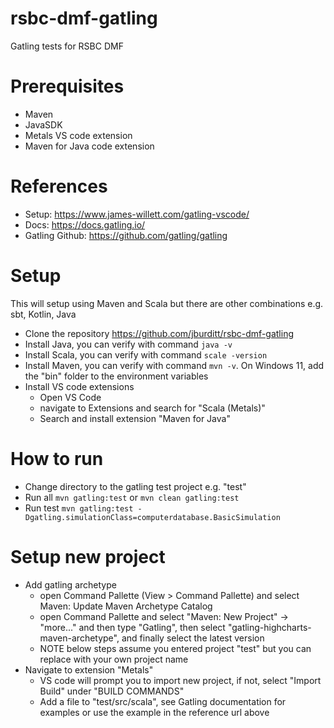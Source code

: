 # rsbc-dmf-gatling
Gatling tests for RSBC DMF

# Prerequisites
- Maven
- JavaSDK
- Metals VS code extension
- Maven for Java code extension

# References
- Setup: https://www.james-willett.com/gatling-vscode/
- Docs: https://docs.gatling.io/
- Gatling Github: https://github.com/gatling/gatling

# Setup
This will setup using Maven and Scala but there are other combinations e.g. sbt, Kotlin, Java
- Clone the repository https://github.com/jburditt/rsbc-dmf-gatling
- Install Java, you can verify with command `java -v`
- Install Scala, you can verify with command `scale -version`
- Install Maven, you can verify with command `mvn -v`. On Windows 11, add the "bin" folder to the environment variables
- Install VS code extensions
  - Open VS Code
  - navigate to Extensions and search for "Scala (Metals)"
  - Search and install extension "Maven for Java"

# How to run

- Change directory to the gatling test project e.g. "test" 
- Run all `mvn gatling:test` or `mvn clean gatling:test`
- Run test `mvn gatling:test -Dgatling.simulationClass=computerdatabase.BasicSimulation`

# Setup new project
- Add gatling archetype
  - open Command Pallette (View > Command Pallette) and select Maven: Update Maven Archetype Catalog
  - open Command Pallette and select "Maven: New Project" -> "more..." and then type "Gatling", then select "gatling-highcharts-maven-archetype", and finally select the latest version
  - NOTE below steps assume you entered project "test" but you can replace with your own project name
- Navigate to extension "Metals"
  - VS code will prompt you to import new project, if not, select "Import Build" under "BUILD COMMANDS"
  - Add a file to "test/src/scala", see Gatling documentation for examples or use the example in the reference url above

